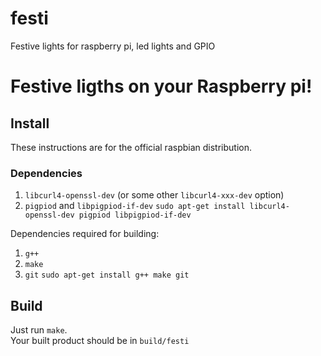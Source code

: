 # festi
Festive lights for raspberry pi, led lights and GPIO

# Festive ligths on your Raspberry pi!

## Install

These instructions are for the official raspbian distribution.  

### Dependencies

1. `libcurl4-openssl-dev` (or some other `libcurl4-xxx-dev` option)
1. `pigpiod` and `libpigpiod-if-dev`
`sudo apt-get install libcurl4-openssl-dev pigpiod libpigpiod-if-dev`

Dependencies required for building:  

1. `g++`
1. `make`
1. `git`
`sudo apt-get install g++ make git`

## Build

Just run `make`.  
Your built product should be in `build/festi`  

